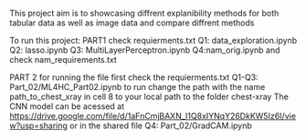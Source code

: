 This project aim is to showcasing diffrent explanibility methods for both tabular data as well as image data and compare diffrent methods

To run this project:
PART1
check requierments.txt
Q1: data_exploration.ipynb
Q2: lasso.ipynb
Q3: MultiLayerPerceptron.ipynb
Q4:nam_orig.ipynb and check nam_requirements.txt

PART 2 
for running the file first check the requierments.txt
Q1-Q3: Part_02/ML4HC_Part02.ipynb  to run change the path with the name path_to_chest_xray in cell 8 to your local path to the folder chest-xray
The CNN model can be acessed at https://drive.google.com/file/d/1aFnCmjBAXN_I1Q8xIYNqY26DkKW5Iz6I/view?usp=sharing or in the shared file 
Q4: Part_02/GradCAM.ipynb 
